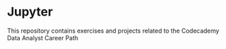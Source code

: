 # Jupyter
This repository contains exercises and projects related to the Codecademy Data Analyst Career Path
